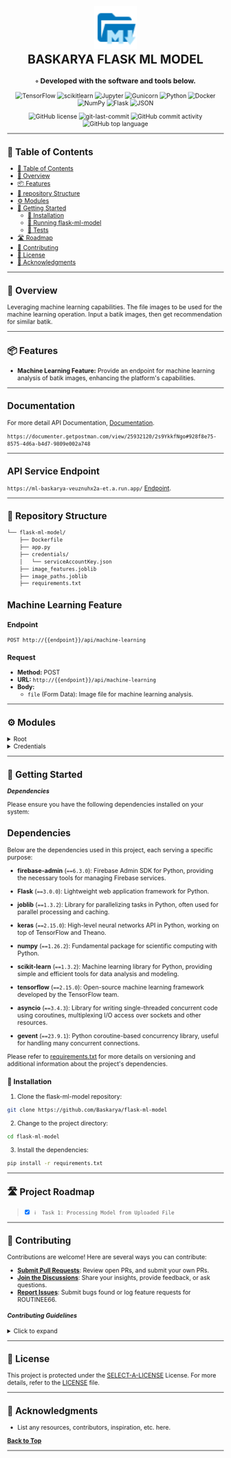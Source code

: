 <div align="center">
<h1 align="center">
<img src="https://raw.githubusercontent.com/PKief/vscode-material-icon-theme/ec559a9f6bfd399b82bb44393651661b08aaf7ba/icons/folder-markdown-open.svg" width="100" />
<br>BASKARYA FLASK ML MODEL</h1>
<h3>◦ Developed with the software and tools below.</h3>

<p align="center">
<img src="https://img.shields.io/badge/TensorFlow-FF6F00.svg?style=flat&logo=TensorFlow&logoColor=white" alt="TensorFlow" />
<img src="https://img.shields.io/badge/scikitlearn-F7931E.svg?style=flat&logo=scikit-learn&logoColor=white" alt="scikitlearn" />
<img src="https://img.shields.io/badge/Jupyter-F37626.svg?style=flat&logo=Jupyter&logoColor=white" alt="Jupyter" />
<img src="https://img.shields.io/badge/Gunicorn-499848.svg?style=flat&logo=Gunicorn&logoColor=white" alt="Gunicorn" />
<img src="https://img.shields.io/badge/Python-3776AB.svg?style=flat&logo=Python&logoColor=white" alt="Python" />

<img src="https://img.shields.io/badge/Docker-2496ED.svg?style=flat&logo=Docker&logoColor=white" alt="Docker" />
<img src="https://img.shields.io/badge/NumPy-013243.svg?style=flat&logo=NumPy&logoColor=white" alt="NumPy" />
<img src="https://img.shields.io/badge/Flask-000000.svg?style=flat&logo=Flask&logoColor=white" alt="Flask" />
<img src="https://img.shields.io/badge/JSON-000000.svg?style=flat&logo=JSON&logoColor=white" alt="JSON" />
</p>
<img src="https://img.shields.io/github/license/Baskarya/flask-ml-model?style=flat&color=5D6D7E" alt="GitHub license" />
<img src="https://img.shields.io/github/last-commit/Baskarya/flask-ml-model?style=flat&color=5D6D7E" alt="git-last-commit" />
<img src="https://img.shields.io/github/commit-activity/m/Baskarya/flask-ml-model?style=flat&color=5D6D7E" alt="GitHub commit activity" />
<img src="https://img.shields.io/github/languages/top/Baskarya/flask-ml-model?style=flat&color=5D6D7E" alt="GitHub top language" />
</div>

---

## 📖 Table of Contents
- [📖 Table of Contents](#-table-of-contents)
- [📍 Overview](#-overview)
- [📦 Features](#-features)
- [📂 repository Structure](#-repository-structure)
- [⚙️ Modules](#modules)
- [🚀 Getting Started](#-getting-started)
    - [🔧 Installation](#-installation)
    - [🤖 Running flask-ml-model](#-running-flask-ml-model)
    - [🧪 Tests](#-tests)
- [🛣 Roadmap](#-roadmap)
- [🤝 Contributing](#-contributing)
- [📄 License](#-license)
- [👏 Acknowledgments](#-acknowledgments)

---


## 📍 Overview

Leveraging machine learning capabilities. The file images to be used for the machine learning operation. Input a batik images, then get recommendation for similar batik. 

---

## 📦 Features

- **Machine Learning Feature:** Provide an endpoint for machine learning analysis of batik images, enhancing the platform's capabilities.

---

## Documentation

For more detail API Documentation, [Documentation](https://documenter.getpostman.com/view/25932120/2s9YkkfNgo#928f8e75-8575-4d6a-b4d7-9809e002a748).

`https://documenter.getpostman.com/view/25932120/2s9YkkfNgo#928f8e75-8575-4d6a-b4d7-9809e002a748`


---

## API Service Endpoint

`https://ml-baskarya-veuznuhx2a-et.a.run.app/`
[Endpoint](https://ml-baskarya-veuznuhx2a-et.a.run.app/).


---


## 📂 Repository Structure

```sh
└── flask-ml-model/
    ├── Dockerfile
    ├── app.py
    ├── credentials/
    │   └── serviceAccountKey.json
    ├── image_features.joblib
    ├── image_paths.joblib
    ├── requirements.txt

```

## Machine Learning Feature

### Endpoint

`POST http://{{endpoint}}/api/machine-learning`

### Request

- **Method:** POST
- **URL:** `http://{{endpoint}}/api/machine-learning`
- **Body:**
  - `file` (Form Data): Image file for machine learning analysis.


---

## ⚙️ Modules

<details closed><summary>Root</summary>

| File                                                                                           | Summary                   |
| ---                                                                                            | ---                       |
| [Dockerfile](https://github.com/Baskarya/flask-ml-model/blob/main/Dockerfile)             | HTTPStatus Exception: 404 |
| [requirements.txt](https://github.com/Baskarya/flask-ml-model/blob/main/requirements.txt) | HTTPStatus Exception: 404 |
| [app.py](https://github.com/Baskarya/flask-ml-model/blob/main/app.py)                     | HTTPStatus Exception: 404 |

</details>

<details closed><summary>Credentials</summary>

| File                                                                                                                   | Summary                   |
| ---                                                                                                                    | ---                       |
| [serviceAccountKey.json](https://github.com/Baskarya/flask-ml-model/blob/main/credentials/serviceAccountKey.json) | HTTPStatus Exception: 404 |

</details>

---

## 🚀 Getting Started

***Dependencies***

Please ensure you have the following dependencies installed on your system:

## Dependencies

Below are the dependencies used in this project, each serving a specific purpose:

- **firebase-admin** (`==6.3.0`): Firebase Admin SDK for Python, providing the necessary tools for managing Firebase services.

- **Flask** (`==3.0.0`): Lightweight web application framework for Python.

- **joblib** (`==1.3.2`): Library for parallelizing tasks in Python, often used for parallel processing and caching.

- **keras** (`==2.15.0`): High-level neural networks API in Python, working on top of TensorFlow and Theano.

- **numpy** (`==1.26.2`): Fundamental package for scientific computing with Python.

- **scikit-learn** (`==1.3.2`): Machine learning library for Python, providing simple and efficient tools for data analysis and modeling.

- **tensorflow** (`==2.15.0`): Open-source machine learning framework developed by the TensorFlow team.

- **asyncio** (`==3.4.3`): Library for writing single-threaded concurrent code using coroutines, multiplexing I/O access over sockets and other resources.

- **gevent** (`==23.9.1`): Python coroutine-based concurrency library, useful for handling many concurrent connections.

Please refer to [requirements.txt](https://github.com/Baskarya/flask-ml-model/blob/main/requirements.txt) for more details on versioning and additional information about the project's dependencies.


### 🔧 Installation

1. Clone the flask-ml-model repository:
```sh
git clone https://github.com/Baskarya/flask-ml-model
```

2. Change to the project directory:
```sh
cd flask-ml-model
```

3. Install the dependencies:
```sh
pip install -r requirements.txt
```

---


## 🛣 Project Roadmap

> - [X] `ℹ️  Task 1: Processing Model from Uploaded File`

---

## 🤝 Contributing

Contributions are welcome! Here are several ways you can contribute:

- **[Submit Pull Requests](https://github.com/Baskarya/flask-ml-model/blob/main/CONTRIBUTING.md)**: Review open PRs, and submit your own PRs.
- **[Join the Discussions](https://github.com/Baskarya/flask-ml-model/discussions)**: Share your insights, provide feedback, or ask questions.
- **[Report Issues](https://github.com/Baskarya/flask-ml-model/issues)**: Submit bugs found or log feature requests for ROUTINEE66.

#### *Contributing Guidelines*

<details closed>
<summary>Click to expand</summary>

1. **Fork the Repository**: Start by forking the project repository to your GitHub account.
2. **Clone Locally**: Clone the forked repository to your local machine using a Git client.
   ```sh
   git clone <your-forked-repo-url>
   ```
3. **Create a New Branch**: Always work on a new branch, giving it a descriptive name.
   ```sh
   git checkout -b new-feature-x
   ```
4. **Make Your Changes**: Develop and test your changes locally.
5. **Commit Your Changes**: Commit with a clear and concise message describing your updates.
   ```sh
   git commit -m 'Implemented new feature x.'
   ```
6. **Push to GitHub**: Push the changes to your forked repository.
   ```sh
   git push origin new-feature-x
   ```
7. **Submit a Pull Request**: Create a PR against the original project repository. Clearly describe the changes and their motivations.

Once your PR is reviewed and approved, it will be merged into the main branch.

</details>

---

## 📄 License


This project is protected under the [SELECT-A-LICENSE](https://choosealicense.com/licenses) License. For more details, refer to the [LICENSE](https://choosealicense.com/licenses/) file.

---

## 👏 Acknowledgments

- List any resources, contributors, inspiration, etc. here.

[**Back to Top**](#Top)

---

